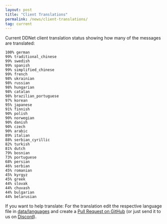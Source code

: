 ```yaml
---
layout: post
title: "Client Translations"
permalink: /news/client-translations/
tag: current
---
```


Current DDNet client translation status showing how many of the messages are translated:

```
100% german
99% traditional_chinese
99% swedish
99% spanish
99% simplified_chinese
99% french
98% ukrainian
98% russian
98% hungarian
98% catalan
98% brazilian_portuguese
97% korean
95% japanese
91% finnish
90% polish
90% norwegian
90% danish
90% czech
90% arabic
89% italian
88% serbian_cyrillic
82% turkish
81% dutch
79% bosnian
73% portuguese
68% persian
46% serbian
45% romanian
45% kyrgyz
45% greek
44% slovak
44% chuvash
44% bulgarian
44% belarusian
```

If you want to help translate: For the translation edit the respective language file in [data/languages](https://github.com/ddnet/ddnet/tree/master/data/languages) and create a [Pull Request on GitHub](https://github.com/ddnet/ddnet/) (or just send it to us on [Discord](/discord/)).
